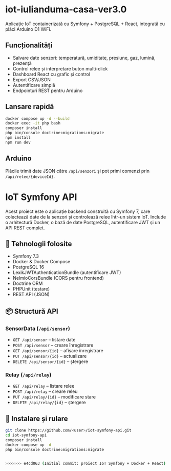 # iot-iulianduma-casa-ver3.0

Aplicație IoT containerizată cu Symfony + PostgreSQL + React, integrată cu plăci Arduino D1 WiFi.

## Funcționalități
- Salvare date senzori: temperatură, umiditate, presiune, gaz, lumină, prezență
- Control relee și interpretare buton multi-click
- Dashboard React cu grafic și control
- Export CSV/JSON
- Autentificare simplă
- Endpointuri REST pentru Arduino


## Lansare rapidă

```bash
docker compose up -d --build
docker exec -it php bash
composer install
php bin/console doctrine:migrations:migrate
npm install
npm run dev
```

## Arduino
Plăcile trimit date JSON către `/api/senzori` și pot primi comenzi prin `/api/relee/{deviceId}`.

# IoT Symfony API

Acest proiect este o aplicație backend construită cu Symfony 7, care colectează date de la senzori și controlează relee într-un sistem IoT. Include o arhitectură Docker, o bază de date PostgreSQL, autentificare JWT și un API REST complet.

## 🔧 Tehnologii folosite

- Symfony 7.3
- Docker & Docker Compose
- PostgreSQL 16
- LexikJWTAuthenticationBundle (autentificare JWT)
- NelmioCorsBundle (CORS pentru frontend)
- Doctrine ORM
- PHPUnit (testare)
- REST API (JSON)

## 📦 Structură API

### SensorData (`/api/sensor`)
- `GET /api/sensor` – listare date
- `POST /api/sensor` – creare înregistrare
- `GET /api/sensor/{id}` – afișare înregistrare
- `PUT /api/sensor/{id}` – actualizare
- `DELETE /api/sensor/{id}` – ștergere

### Relay (`/api/relay`)
- `GET /api/relay` – listare relee
- `POST /api/relay` – creare releu
- `PUT /api/relay/{id}` – modificare stare
- `DELETE /api/relay/{id}` – ștergere

## 🚀 Instalare și rulare

```bash
git clone https://github.com/<user>/iot-symfony-api.git
cd iot-symfony-api
composer install
docker-compose up -d
php bin/console doctrine:migrations:migrate


>>>>>>> e4cd063 (Initial commit: proiect IoT Symfony + Docker + React)

